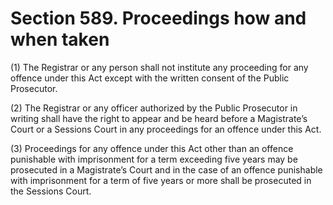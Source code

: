 # Section 589. Proceedings how and when taken

\(1\) The Registrar or any person shall not institute any proceeding for any offence under this Act except with the written consent of the Public Prosecutor.

\(2\) The Registrar or any officer authorized by the Public Prosecutor in writing shall have the right to appear and be heard before a Magistrate’s Court or a Sessions Court in any proceedings for an offence under this Act.

\(3\) Proceedings for any offence under this Act other than an offence punishable with imprisonment for a term exceeding five years may be prosecuted in a Magistrate’s Court and in the case of an offence punishable with imprisonment for a term of five years or more shall be prosecuted in the Sessions Court.

